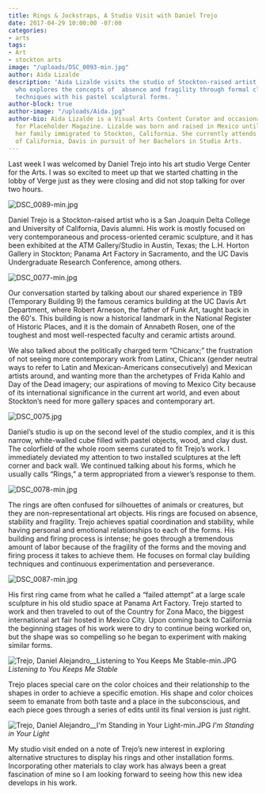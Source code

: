 ```yaml
---
title: Rings & Jockstraps, A Studio Visit with Daniel Trejo
date: 2017-04-29 10:00:00 -07:00
categories:
- arts
tags:
- Art
- stockton arts
image: "/uploads/DSC_0093-min.jpg"
author: Aida Lizalde
description: 'Aida Lizalde visits the studio of Stockton-raised artist Daniel Trejo,
  who explores the concepts of  absence and fragility through formal clay building
  techniques with his pastel sculptural forms. '
author-block: true
author-image: "/uploads/Aida.jpg"
author-bio: Aida Lizalde is a Visual Arts Content Curator and occasional contributor
  for Placeholder Magazine. Lizalde was born and raised in Mexico until age 15, when
  her family immigrated to Stockton, California. She currently attends the University
  of California, Davis in pursuit of her Bachelors in Studio Arts.
---
```


Last week I was welcomed by Daniel Trejo into his art studio  Verge Center for the Arts. I was so excited to meet up that we started chatting  in the lobby of Verge just as they were closing and did not stop talking for over two hours. 

![DSC_0089-min.jpg](/uploads/DSC_0089-min.jpg)

Daniel Trejo is a Stockton-raised artist who is a San Joaquin Delta College and University of California, Davis alumni. His work is mostly focused on very contemporaneous and process-oriented ceramic sculpture, and it has been exhibited at the ATM Gallery/Studio in Austin, Texas;  the L.H. Horton Gallery in Stockton; Panama Art Factory in Sacramento, and the UC Davis Undergraduate Research Conference, among others.

![DSC_0077-min.jpg](/uploads/DSC_0077-min.jpg)

Our conversation started by talking about our shared experience in TB9 (Temporary Building 9) the famous ceramics building at the UC Davis Art Department, where Robert Arneson, the father of Funk Art, taught back in the 60's. This building is now a historical landmark in the National Register of Historic Places, and it is the domain of Annabeth Rosen, one of the toughest and most well-respected faculty and ceramic artists around.

We also talked about the politically charged term “Chicanx;” the frustration of not seeing more contemporary work from Latinx, Chicanx (gender neutral ways to refer to Latin and Mexican-Americans consecutively) and Mexican artists around, and wanting more than the archetypes of Frida Kahlo and Day of the Dead imagery; our aspirations of moving to Mexico City because of its international significance in the current art world, and even about Stockton’s need for more gallery spaces and contemporary art. 

![DSC_0075.jpg](/uploads/DSC_0075.jpg)

Daniel’s studio is up on the second level of the studio complex, and it is this narrow, white-walled cube filled with pastel objects, wood, and clay dust. The colorfield of the whole room seems curated to fit Trejo’s work. I immediately deviated my attention to two installed sculptures at the left corner and back wall. We continued talking about his forms, which he usually calls “Rings,” a term appropriated from a viewer’s response to them. 

![DSC_0078-min.jpg](/uploads/DSC_0078-min.jpg)

The rings are often confused for silhouettes of animals or creatures, but they are non-representational art objects. His rings are focused on absence, stability and fragility. Trejo achieves spatial coordination and stability, while having personal and emotional relationships to each of the forms. His building and firing process is intense; he goes through a tremendous amount of labor because of the fragility of the forms and the moving and firing process it takes to achieve them. He focuses on formal clay building techniques and continuous experimentation and perseverance. 

![DSC_0087-min.jpg](/uploads/DSC_0087-min.jpg)

His first ring came from what he called a “failed attempt” at a large scale sculpture in his old studio space at Panama Art Factory. Trejo started to work and then traveled to out of the Country for Zona Maco, the biggest international art fair hosted in Mexico City. Upon coming back to California the beginning stages of his work were to dry to continue being worked on, but the shape was so compelling so he began to experiment with making similar forms.  

![Trejo, Daniel Alejandro__Listening to You Keeps Me Stable-min.JPG](/uploads/Trejo,%20Daniel%20Alejandro__Listening%20to%20You%20Keeps%20Me%20Stable-min.JPG)
*Listening to You Keeps Me Stable*

Trejo places special care on the color choices and their relationship to the shapes in order to achieve a specific emotion. His shape and color choices seem to emanate from both taste and a place in the subconscious, and each piece goes through a series of edits until its final version is just right.

![Trejo, Daniel Alejandro__I'm Standing in Your Light-min.JPG](/uploads/Trejo,%20Daniel%20Alejandro__I'm%20Standing%20in%20Your%20Light-min.JPG)
*I'm Standing in Your Light*

My studio visit ended on a note of Trejo’s new interest in exploring alternative structures to display his rings and other installation forms. Incorporating other materials to clay work has always been a great fascination of mine so I am looking forward to seeing how this new idea develops in his work.

